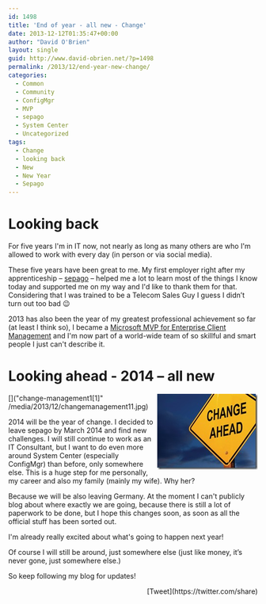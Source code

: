 ```yaml
---
id: 1498
title: 'End of year - all new - Change'
date: 2013-12-12T01:35:47+00:00
author: "David O'Brien"
layout: single
guid: http://www.david-obrien.net/?p=1498
permalink: /2013/12/end-year-new-change/
categories:
  - Common
  - Community
  - ConfigMgr
  - MVP
  - sepago
  - System Center
  - Uncategorized
tags:
  - Change
  - looking back
  - New
  - New Year
  - Sepago
---
```

# Looking back

For five years I'm in IT now, not nearly as long as many others are who I'm allowed to work with every day (in person or via social media).

These five years have been great to me. My first employer right after my apprenticeship – [sepago](http://www.sepago.de) – helped me a lot to learn most of the things I know today and supported me on my way and I'd like to thank them for that. Considering that I was trained to be a Telecom Sales Guy I guess I didn’t turn out too bad 😉

2013 has also been the year of my greatest professional achievement so far (at least I think so), I became a [Microsoft MVP for Enterprise Client Management](http://mvp.microsoft.com/en-us/mvp/David%20O%27Brien-5000267) and I'm now part of a world-wide team of so skillful and smart people I just can't describe it.

# Looking ahead - 2014 – all new

[<img style="margin-left: 0px; display: inline; margin-right: 0px; border: 0px;" title="change-management1[1]" alt="change-management1[1]" src="/media/2013/12/changemanagement11_thumb.jpg" width="203" height="153" align="right" border="0" />]("change-management1[1]" /media/2013/12/changemanagement11.jpg)

2014 will be the year of change. I decided to leave sepago by March 2014 and find new challenges. I will still continue to work as an IT Consultant, but I want to do even more around System Center (especially ConfigMgr) than before, only somewhere else. This is a huge step for me personally, my career and also my family (mainly my wife). Why her?
  
Because we will be also leaving Germany. At the moment I can't publicly blog about where exactly we are going, because there is still a lot of paperwork to be done, but I hope this changes soon, as soon as all the official stuff has been sorted out.

I'm already really excited about what's going to happen next year!

Of course I will still be around, just somewhere else (just like money, it’s never gone, just somewhere else.)

So keep following my blog for updates! 

<div style="float: right; margin-left: 10px;">
  [Tweet](https://twitter.com/share)
</div>


